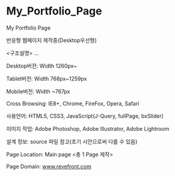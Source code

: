 # My_Portfolio_Page
My Portfolio Page

반응형 웹페이지 제작중(Desktop우선형)

<구조설명> 
...

Desktop버전: Width 1260px~

Tablet버전: Width 768px~1259px

Mobile버전: Width ~767px

Cross Browsing: IE8+, Chrome, FireFox, Opera, Safari

사용언어: HTML5, CSS3, JavaScript(J-Query, fullPage, bxSlider)

이미지 작업: Adobe Photoshop, Adobe Illustrator, Adobe Lightroom

설계 정보: source 파일 참고(초기 시안으로써 다를 수 있음)

Page Location: Main page <총 1 Page 제작>

Page Domain: www.revefront.com